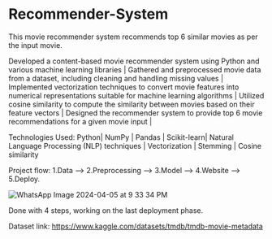 # Recommender-System
This movie recommender system recommends top 6 similar movies as per the input movie.

Developed a content-based movie recommender system using Python and various machine learning libraries |
Gathered and preprocessed movie data from a dataset, including cleaning and handling missing values |
Implemented vectorization techniques to convert movie features into numerical representations suitable for machine learning algorithms |
Utilized cosine similarity to compute the similarity between movies based on their feature vectors |
Designed the recommender system to provide top 6 movie recommendations for a given movie input |

Technologies Used: Python| NumPy | Pandas | Scikit-learn| Natural Language Processing (NLP) techniques | Vectorization | Stemming | Cosine similarity

Project flow: 1.Data --> 2.Preprocessing --> 3.Model --> 4.Website --> 5.Deploy.

![WhatsApp Image 2024-04-05 at 9 33 34 PM](https://github.com/prerakpanwar/Recommender-System/assets/40028120/78516baf-f61e-4728-b432-51b6766d363b)

Done with 4 steps, working on the last deployment phase.

Dataset link: https://www.kaggle.com/datasets/tmdb/tmdb-movie-metadata
